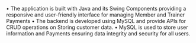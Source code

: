 • The application is built with Java and its Swing Components providing a responsive and user-friendly interface for 
managing Member and Trainer Payments
• The backend is developed using MySQL and provide APIs for CRUD operations on Storing customer data. 
• MySQL is used to store user information and Payments ensuring data integrity and security for all users.
